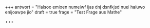 +++
antwort = "Halsoo emioen numeiwf ijas dnj dsnfkjsd nuei haiuwo enijoawpe jio"
draft = true
frage = "Test Frage aus Mathe"

+++
